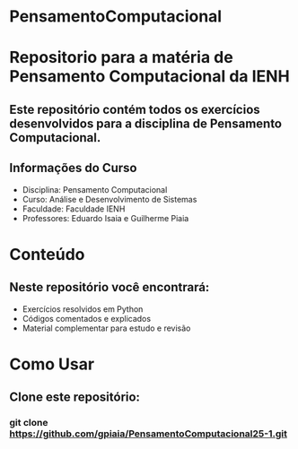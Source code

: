 # PensamentoComputacional

# Repositorio para a matéria de Pensamento Computacional da IENH

## Este repositório contém todos os exercícios desenvolvidos para a disciplina de Pensamento Computacional.

## Informações do Curso

 - Disciplina: Pensamento Computacional
 - Curso: Análise e Desenvolvimento de Sistemas
 - Faculdade: Faculdade IENH
 - Professores: Eduardo Isaia e Guilherme Piaia

# Conteúdo
## Neste repositório você encontrará:
 - Exercícios resolvidos em Python
 - Códigos comentados e explicados
 - Material complementar para estudo e revisão

# Como Usar
## Clone este repositório:
### git clone https://github.com/gpiaia/PensamentoComputacional25-1.git
